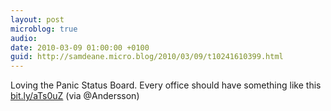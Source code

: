 ```yaml
---
layout: post
microblog: true
audio: 
date: 2010-03-09 01:00:00 +0100
guid: http://samdeane.micro.blog/2010/03/09/t10241610399.html
---
```

Loving the Panic Status Board. Every office should have something like this [bit.ly/aTs0uZ](http://bit.ly/aTs0uZ) (via @Andersson)
